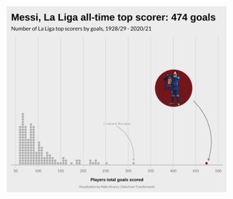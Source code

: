 !["Dot plot of La Liga top scorers by goals, 1928/29 - 2020/21, where Messi is the all-time top scorer with 478 goals"](tidytuesday_2022_w1.png)
